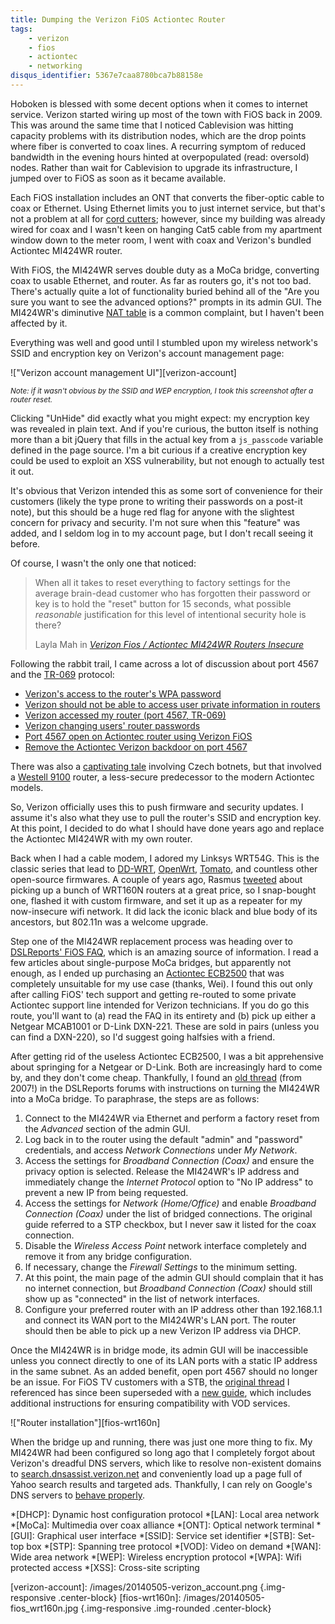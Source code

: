 ```yaml
---
title: Dumping the Verizon FiOS Actiontec Router
tags:
    - verizon
    - fios
    - actiontec
    - networking
disqus_identifier: 5367e7caa8780bca7b88158e
---
```

Hoboken is blessed with some decent options when it comes to internet service.
Verizon started wiring up most of the town with FiOS back in 2009. This was
around the same time that I noticed Cablevision was hitting capacity problems
with its distribution nodes, which are the drop points where fiber is converted
to coax lines. A recurring symptom of reduced bandwidth in the evening hours
hinted at overpopulated (read: oversold) nodes. Rather than wait for Cablevision
to upgrade its infrastructure, I jumped over to FiOS as soon as it became
available.

Each FiOS installation includes an ONT that converts the fiber-optic cable to
coax or Ethernet. Using Ethernet limits you to just internet service, but that's
not a problem at all for [cord cutters][cordcutters]; however, since my building
was already wired for coax and I wasn't keen on hanging Cat5 cable from my
apartment window down to the meter room, I went with coax and Verizon's bundled
Actiontec MI424WR router.

With FiOS, the MI424WR serves double duty as a MoCa bridge, converting coax to
usable Ethernet, and router. As far as routers go, it's not too bad. There's
actually quite a lot of functionality buried behind all of the "Are you sure you
want to see the advanced options?" prompts in its admin GUI. The MI424WR's
diminutive [NAT table][nat-issue] is a common complaint, but I haven't been
affected by it.

Everything was well and good until I stumbled upon my wireless network's SSID
and encryption key on Verizon's account management page:

!["Verizon account management UI"][verizon-account]

<small><em>Note: if it wasn't obvious by the SSID and WEP encryption, I took
this screenshot after a router reset.</em></small>

Clicking "UnHide" did exactly what you might expect: my encryption key was
revealed in plain text. And if you're curious, the button itself is nothing more
than a bit jQuery that fills in the actual key from a `js_passcode` variable
defined in the page source. I'm a bit curious if a creative encryption key could
be used to exploit an XSS vulnerability, but not enough to actually test it out.

It's obvious that Verizon intended this as some sort of convenience for their
customers (likely the type prone to writing their passwords on a post-it note),
but  this should be a huge red flag for anyone with the slightest concern for
privacy and security. I'm not sure when this "feature" was added, and I seldom
log in to my account page, but I don't recall seeing it before.

Of course, I wasn't the only one that noticed:

<blockquote>
<p>When all it takes to reset everything to factory settings for the average
brain-dead customer who has forgotten their password or key is to hold the
"reset" button for 15 seconds, what possible <em>reasonable</em> justification
for this level of intentional security hole is there?</p>
<footer>Layla Mah in <cite><a href="http://robot.laylamah.com/?p=63">Verizon Fios / Actiontec MI424WR Routers Insecure</a></cite></footer>
</blockquote>

Following the rabbit trail, I came across a lot of discussion about port 4567
and the [TR-069] protocol:

 * [Verizon's access to the router's WPA password][vz-access]
 * [Verizon should not be able to access user private information in routers][vz-idea]
 * [Verizon accessed my router (port 4567, TR-069)][dsl-access]
 * [Verizon changing users' router passwords][slashdot-vz-pw]
 * [Port 4567 open on Actiontec router using Verizon FiOS][compu-help]
 * [Remove the Actiontec Verizon backdoor on port 4567][dsl-block-port]

There was also a [captivating tale][vz-hacked] involving Czech botnets, but
that involved a [Westell 9100] router, a less-secure predecessor to the modern
Actiontec models.

So, Verizon officially uses this to push firmware and security updates. I assume
it's also what they use to pull the router's SSID and encryption key. At this
point, I decided to do what I should have done years ago and replace the
Actiontec MI424WR with my own router.

Back when I had a cable modem, I adored my Linksys WRT54G. This is the classic
series that lead to [DD-WRT], [OpenWrt], [Tomato], and countless other
open-source firmwares. A couple of years ago, Rasmus [tweeted][rasmus-wrt] about
picking up a bunch of WRT160N routers at a great price, so I snap-bought one,
flashed it with custom firmware, and set it up as a repeater for my now-insecure
wifi network. It did lack the iconic black and blue body of its ancestors, but
802.11n was a welcome upgrade.

Step one of the MI424WR replacement process was heading over to
[DSLReports' FiOS FAQ][dsl-fios-faq], which is an amazing source of information.
I read a few articles about single-purpose MoCa bridges, but apparently not
enough, as I ended up purchasing an [Actiontec ECB2500][actiontec-moca] that
was completely unsuitable for my use case (thanks, Wei). I found this out only
after calling FiOS' tech support and getting re-routed to some private Actiontec
support line intended for Verizon technicians. If you do go this route, you'll
want to (a) read the FAQ in its entirety and (b) pick up either a Netgear
MCAB1001 or D-Link DXN-221. These are sold in pairs (unless you can find a
DXN-220), so I'd suggest going halfsies with a friend.

After getting rid of the useless Actiontec ECB2500, I was a bit apprehensive
about springing for a Netgear or D-Link. Both are increasingly hard to come by,
and they don't come cheap. Thankfully, I found an [old thread][dsl-bridge]
(from 2007!) in the DSLReports forums with instructions on turning the MI424WR
into a MoCa bridge. To paraphrase, the steps are as follows:

 1. Connect to the MI424WR via Ethernet and perform a factory reset from the
    *Advanced* section of the admin GUI.
 2. Log back in to the router using the default "admin" and "password"
    credentials, and access *Network Connections* under *My Network*.
 3. Access the settings for *Broadband Connection (Coax)* and ensure the privacy
    option is selected. Release the MI424WR's IP address and immediately change
    the *Internet Protocol* option to "No IP address" to prevent a new IP from
    being requested.
 4. Access the settings for *Network (Home/Office)* and enable *Broadband
    Connection (Coax)* under the list of bridged connections. The original guide
    referred to a STP checkbox, but I never saw it listed for the coax
    connection.
 5. Disable the *Wireless Access Point* network interface completely and remove
    it from any bridge configuration.
 6. If necessary, change the *Firewall Settings* to the minimum setting.
 7. At this point, the main page of the admin GUI should complain that it has no
    internet connection, but *Broadband Connection (Coax)* should still show up
    as "connected" in the list of network interfaces.
 8. Configure your preferred router with an IP address other than 192.168.1.1
    and connect its WAN port to the MI424WR's LAN port. The router should then
    be able to pick up a new Verizon IP address via DHCP.

Once the MI424WR is in bridge mode, its admin GUI will be inaccessible unless
you connect directly to one of its LAN ports with a static IP address in the
same subnet. As an added benefit, open port 4567 should no longer be an issue.
For FiOS TV customers with a STB, the [original thread][dsl-bridge] I referenced
has since been superseded with a [new guide][dsl-bridge-vod], which includes
additional instructions for ensuring compatibility with VOD services.

!["Router installation"][fios-wrt160n]

When the bridge up and running, there was just one more thing to fix. My MI424WR
had been configured so long ago that I completely forgot about Verizon's
dreadful DNS servers, which like to resolve non-existent domains to
[search.dnsassist.verizon.net][vz-dnsassist] and conveniently load up a page
full of Yahoo search results and targeted ads. Thankfully, I can rely on
Google's DNS servers to [behave properly][google-nxdomain].

  *[DHCP]: Dynamic host configuration protocol
  *[LAN]: Local area network
  *[MoCa]: Multimedia over coax alliance
  *[ONT]: Optical network terminal
  *[GUI]: Graphical user interface
  *[SSID]: Service set identifier
  *[STB]: Set-top box
  *[STP]: Spanning tree protocol
  *[VOD]: Video on demand
  *[WAN]: Wide area network
  *[WEP]: Wireless encryption protocol
  *[WPA]: Wifi protected access
  *[XSS]: Cross-site scripting

  [actiontec-moca]: http://www.newegg.com/Product/Product.aspx?Item=N82E16833996262
  [cordcutters]: http://www.reddit.com/r/cordcutters
  [DD-WRT]: http://dd-wrt.com/
  [dsl-block-port]: http://www.dslreports.com/forum/r21990593-modemrouter-Remove-the-actiontec-verizon-backdoor-on-port-456
  [dsl-access]: http://www.dslreports.com/forum/r19419191-Verizon-Accessed-My-Router-Port-4567-TR069
  [dsl-fios-faq]: http://www.dslreports.com/faq/verizonfios
  [dsl-bridge]: http://www.dslreports.com/forum/r17679150-Howto-make-ActionTec-MI424WR-a-network-bridge
  [dsl-bridge-vod]: http://www.dslreports.com/forum/r20006536-Make-your-actiontec-a-bridge-with-VOD-working-with-REV-D
  [google-nxdomain]: https://developers.google.com/speed/public-dns/faq#nxdomains
  [nat-issue]: http://www.dslreports.com/faq/16233
  [OpenWrt]: https://openwrt.org/
  [rasmus-wrt]: https://twitter.com/rasmus/status/222952956482420736
  [Tomato]: http://www.polarcloud.com/tomato
  [TR-069]: http://en.wikipedia.org/wiki/TR-069
  [vz-access]: http://forums.verizon.com/t5/FiOS-Internet/Verizon-s-Access-to-the-router-s-WPA-password/td-p/628243
  [vz-dnsassist]: http://search.dnsassist.verizon.net/
  [vz-idea]: http://forums.verizon.com/t5/Share-Your-Ideas-with-Verizon/Verizon-should-not-be-able-to-access-user-private-information-in/idi-p/666453
  [vz-hacked]: http://forums.verizon.com/t5/FiOS-Internet/Guy-accessed-remote-administration-port-4567-on-my-router-Thanks/td-p/241017
  [Westell 9100]: http://blogs.n1zyy.com/n1zyy/2009/11/23/fios-and-the-westell-9100/
  [compu-help]: http://www.compu-help.us/205.htm
  [slashdot-vz-pw]: http://tech.slashdot.org/story/10/08/01/1845234/Verizon-Changing-Users-Router-Passwords

  [verizon-account]: /images/20140505-verizon_account.png {.img-responsive .center-block}
  [fios-wrt160n]: /images/20140505-fios_wrt160n.jpg {.img-responsive .img-rounded .center-block}
